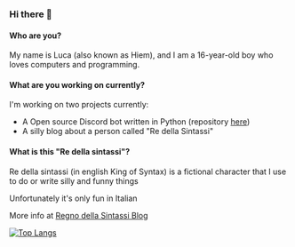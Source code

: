 ### Hi there 👋

#### Who are you?

My name is Luca (also known as Hiem), and I am a 16-year-old boy who loves computers and programming.

#### What are you working on currently?

I'm working on two projects currently:
- A Open source Discord bot written in Python (repository [here](https://github.com/nientedidecente/NDD-Bot))
- A silly blog about a person called "Re della Sintassi"

#### What is this "Re della sintassi"?

Re della sintassi (in english King of Syntax) is a fictional character that I use to do or write silly and funny things

Unfortunately it's only fun in Italian

More info at [Regno della Sintassi Blog](https://regnodellasintassi.surge.sh/about)


[![Top Langs](https://github-readme-stats.vercel.app/api/top-langs/?username=HiemSword&layout=compact&hide=ren'py)](https://github.com/anuraghazra/github-readme-stats)
